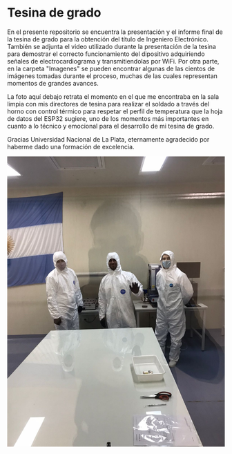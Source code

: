 # Tesina de grado
 En el presente repositorio se encuentra la presentación y el informe final de la tesina de grado para la obtención del título de Ingeniero Electrónico.
 También se adjunta el video utilizado durante la presentación de la tesina para demostrar el correcto funcionamiento del dipositivo adquiriendo señales de electrocardiograma y transmitiendolas por WiFi.
 Por otra parte, en la carpeta "Imagenes" se pueden encontrar algunas de las cientos de imágenes tomadas durante el proceso, muchas de las cuales representan momentos de grandes avances. 
 
 La foto aquí debajo retrata el momento en el que me encontraba en la sala limpia con mis directores de tesina para realizar el soldado a través del horno con control térmico para respetar el perfil de temperatura que la hoja de datos del ESP32 sugiere, uno de los momentos más importantes en cuanto a lo técnico y emocional para el desarrollo de mi tesina de grado. 
 
 Gracias Universidad Nacional de La Plata, eternamente agradecido por haberme dado una formación de excelencia.
 
<img src="https://github.com/kevingiribuela/Tesina-de-grado/blob/main/Imagenes/IMG-20220708-WA0034.jpg?raw=true">
